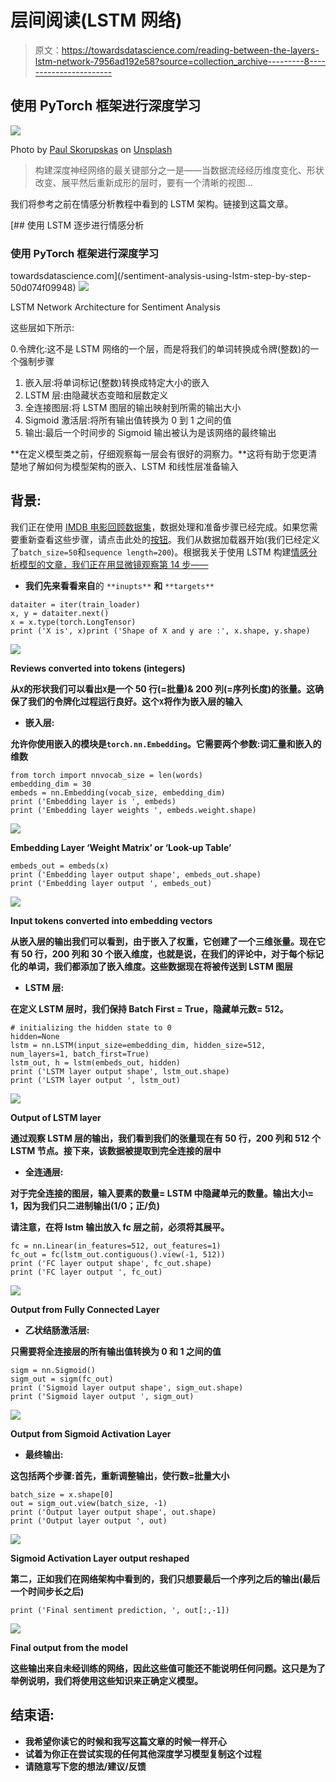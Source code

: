 # 层间阅读(LSTM 网络)

> 原文：<https://towardsdatascience.com/reading-between-the-layers-lstm-network-7956ad192e58?source=collection_archive---------8----------------------->

## 使用 PyTorch 框架进行深度学习

![](img/561127b10c5009b73f2348f4d5e31b38.png)

Photo by [Paul Skorupskas](https://unsplash.com/@pawelskor?utm_source=medium&utm_medium=referral) on [Unsplash](https://unsplash.com?utm_source=medium&utm_medium=referral)

> 构建深度神经网络的最关键部分之一是——当数据流经经历维度变化、形状改变、展平然后重新成形的层时，要有一个清晰的视图…

我们将参考之前在情感分析教程中看到的 LSTM 架构。链接到这篇文章。

[](/sentiment-analysis-using-lstm-step-by-step-50d074f09948) [## 使用 LSTM 逐步进行情感分析

### 使用 PyTorch 框架进行深度学习

towardsdatascience.com](/sentiment-analysis-using-lstm-step-by-step-50d074f09948) ![](img/a96838abe1abeec9e9e4a249faf1e573.png)

LSTM Network Architecture for Sentiment Analysis

这些层如下所示:

0.令牌化:这不是 LSTM 网络的一个层，而是将我们的单词转换成令牌(整数)的一个强制步骤

1.  嵌入层:将单词标记(整数)转换成特定大小的嵌入
2.  LSTM 层:由隐藏状态变暗和层数定义
3.  全连接图层:将 LSTM 图层的输出映射到所需的输出大小
4.  Sigmoid 激活层:将所有输出值转换为 0 到 1 之间的值
5.  输出:最后一个时间步的 Sigmoid 输出被认为是该网络的最终输出

**在定义模型类之前，仔细观察每一层会有很好的洞察力。**这将有助于您更清楚地了解如何为模型架构的嵌入、LSTM 和线性层准备输入

## 背景:

我们正在使用 [IMDB 电影回顾数据集](http://ai.stanford.edu/~amaas/data/sentiment/)，数据处理和准备步骤已经完成。如果您需要重新查看这些步骤，请点击此处的[按钮](/sentiment-analysis-using-lstm-step-by-step-50d074f09948)。我们从数据加载器开始(我们已经定义了`batch_size=50`和`sequence length=200`)。根据我关于使用 LSTM 构建[情感分析模型的文章，我们正在用显微镜观察第 14 步——](/sentiment-analysis-using-lstm-step-by-step-50d074f09948)

*   **我们先来看看来自**的 `**inupts**` **和** `**targets**`

```
dataiter = iter(train_loader)
x, y = dataiter.next()
x = x.type(torch.LongTensor)
print ('X is', x)print ('Shape of X and y are :', x.shape, y.shape)
```

**![](img/baeedecee9f5030b8f5bf89be620bdbf.png)**

**Reviews converted into tokens (integers)**

**从`X`的形状我们可以看出`X`是一个 50 行(=批量)& 200 列(=序列长度)的张量。这确保了我们的令牌化过程运行良好。这个`X`将作为嵌入层的输入**

*   ****嵌入层:****

**允许你使用嵌入的模块是`torch.nn.Embedding`。它需要两个参数:词汇量和嵌入的维数**

```
from torch import nnvocab_size = len(words)
embedding_dim = 30
embeds = nn.Embedding(vocab_size, embedding_dim)
print ('Embedding layer is ', embeds)
print ('Embedding layer weights ', embeds.weight.shape)
```

**![](img/31869080909a6e16bf6fc0fd60e5e25b.png)**

**Embedding Layer ‘Weight Matrix’ or ‘Look-up Table’**

```
embeds_out = embeds(x)
print ('Embedding layer output shape', embeds_out.shape)
print ('Embedding layer output ', embeds_out)
```

**![](img/a48e922825f3c882b5fdebf76f10349a.png)**

**Input tokens converted into embedding vectors**

**从嵌入层的输出我们可以看到，由于嵌入了权重，它创建了一个三维张量。现在它有 50 行，200 列和 30 个嵌入维度，也就是说，在我们的评论中，对于每个标记化的单词，我们都添加了嵌入维度。这些数据现在将被传送到 LSTM 图层**

*   ****LSTM 层:****

**在定义 LSTM 层时，我们保持 Batch First = True，隐藏单元数= 512。**

```
# initializing the hidden state to 0
hidden=None
lstm = nn.LSTM(input_size=embedding_dim, hidden_size=512, num_layers=1, batch_first=True)
lstm_out, h = lstm(embeds_out, hidden)
print ('LSTM layer output shape', lstm_out.shape)
print ('LSTM layer output ', lstm_out)
```

**![](img/1a253aa6fbae44a10b3bae7117b858c4.png)**

**Output of LSTM layer**

**通过观察 LSTM 层的输出，我们看到我们的张量现在有 50 行，200 列和 512 个 LSTM 节点。接下来，该数据被提取到完全连接的层中**

*   ****全连通层:****

**对于完全连接的图层，输入要素的数量= LSTM 中隐藏单元的数量。输出大小= 1，因为我们只二进制输出(1/0；正/负)**

**请注意，在将 lstm 输出放入 fc 层之前，必须将其展平。**

```
fc = nn.Linear(in_features=512, out_features=1)
fc_out = fc(lstm_out.contiguous().view(-1, 512))
print ('FC layer output shape', fc_out.shape)
print ('FC layer output ', fc_out)
```

**![](img/b12700f929b86e057193659cf6e2477d.png)**

**Output from Fully Connected Layer**

*   ****乙状结肠激活层:****

**只需要将全连接层的所有输出值转换为 0 和 1 之间的值**

```
sigm = nn.Sigmoid()
sigm_out = sigm(fc_out)
print ('Sigmoid layer output shape', sigm_out.shape)
print ('Sigmoid layer output ', sigm_out)
```

**![](img/71d2452ad815401efdd52955739cbeea.png)**

**Output from Sigmoid Activation Layer**

*   ****最终输出:****

**这包括两个步骤:首先，重新调整输出，使行数=批量大小**

```
batch_size = x.shape[0]
out = sigm_out.view(batch_size, -1)
print ('Output layer output shape', out.shape)
print ('Output layer output ', out)
```

**![](img/c0a6c5fdd0d6194b29fa1a2b6522636d.png)**

**Sigmoid Activation Layer output reshaped**

**第二，正如我们在网络架构中看到的，我们只想要最后一个序列之后的输出(最后一个时间步长之后)**

```
print ('Final sentiment prediction, ', out[:,-1])
```

**![](img/cac9c5585f606dacdf9bf69b645eed56.png)**

**Final output from the model**

**这些输出来自未经训练的网络，因此这些值可能还不能说明任何问题。这只是为了举例说明，我们将使用这些知识来正确定义模型。**

## **结束语:**

*   **我希望你读它的时候和我写这篇文章的时候一样开心**
*   **试着为你正在尝试实现的任何其他深度学习模型复制这个过程**
*   **请随意写下您的想法/建议/反馈**